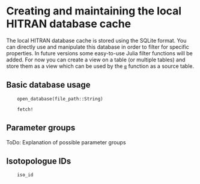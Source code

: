 # Creating and maintaining the local HITRAN database cache

The local HITRAN database cache is stored using the SQLite format.
You can directly use and manipulate this database in order to filter for specific properties.
In future versions some easy-to-use Julia filter functions will be added. For now you can
create a view on a table (or multiple tables) and store them as a view which can be used
by the [`α`](@ref) function as a source table.

## Basic database usage

```@docs
    open_database(file_path::String)
``` 

```@docs
    fetch!
``` 

## Parameter groups

ToDo: Explanation of possible parameter groups

## Isotopologue IDs

```@docs
    iso_id
``` 